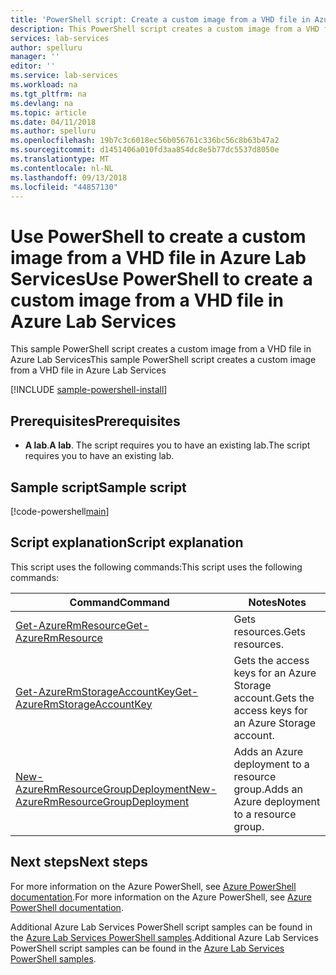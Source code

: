```yaml
---
title: 'PowerShell script: Create a custom image from a VHD file in Azure Lab Services | Microsoft Docs'
description: This PowerShell script creates a custom image from a VHD file in Azure Lab Services.
services: lab-services
author: spelluru
manager: ''
editor: ''
ms.service: lab-services
ms.workload: na
ms.tgt_pltfrm: na
ms.devlang: na
ms.topic: article
ms.date: 04/11/2018
ms.author: spelluru
ms.openlocfilehash: 19b7c3c6018ec56b056761c336bc56c8b63b47a2
ms.sourcegitcommit: d1451406a010fd3aa854dc8e5b77dc5537d8050e
ms.translationtype: MT
ms.contentlocale: nl-NL
ms.lasthandoff: 09/13/2018
ms.locfileid: "44857130"
---
```

# <a name="use-powershell-to-create-a-custom-image-from-a-vhd-file-in-azure-lab-services"></a><span data-ttu-id="dd73e-103">Use PowerShell to create a custom image from a VHD file in Azure Lab Services</span><span class="sxs-lookup"><span data-stu-id="dd73e-103">Use PowerShell to create a custom image from a VHD file in Azure Lab Services</span></span>

<span data-ttu-id="dd73e-104">This sample PowerShell script creates a custom image from a VHD file in Azure Lab Services</span><span class="sxs-lookup"><span data-stu-id="dd73e-104">This sample PowerShell script creates a custom image from a VHD file in Azure Lab Services</span></span>

[!INCLUDE [sample-powershell-install](../../../includes/sample-powershell-install-no-ssh.md)]

## <a name="prerequisites"></a><span data-ttu-id="dd73e-105">Prerequisites</span><span class="sxs-lookup"><span data-stu-id="dd73e-105">Prerequisites</span></span>
* <span data-ttu-id="dd73e-106">**A lab**.</span><span class="sxs-lookup"><span data-stu-id="dd73e-106">**A lab**.</span></span> <span data-ttu-id="dd73e-107">The script requires you to have an existing lab.</span><span class="sxs-lookup"><span data-stu-id="dd73e-107">The script requires you to have an existing lab.</span></span> 

## <a name="sample-script"></a><span data-ttu-id="dd73e-108">Sample script</span><span class="sxs-lookup"><span data-stu-id="dd73e-108">Sample script</span></span>

[!code-powershell[main](../../../powershell_scripts/devtest-lab/create-custom-image-from-vhd/create-custom-image-from-vhd.ps1 "Add external user to a lab")]

## <a name="script-explanation"></a><span data-ttu-id="dd73e-109">Script explanation</span><span class="sxs-lookup"><span data-stu-id="dd73e-109">Script explanation</span></span>

<span data-ttu-id="dd73e-110">This script uses the following commands:</span><span class="sxs-lookup"><span data-stu-id="dd73e-110">This script uses the following commands:</span></span> 

| <span data-ttu-id="dd73e-111">Command</span><span class="sxs-lookup"><span data-stu-id="dd73e-111">Command</span></span> | <span data-ttu-id="dd73e-112">Notes</span><span class="sxs-lookup"><span data-stu-id="dd73e-112">Notes</span></span> |
|---|---|
| [<span data-ttu-id="dd73e-113">Get-AzureRmResource</span><span class="sxs-lookup"><span data-stu-id="dd73e-113">Get-AzureRmResource</span></span>](/powershell/module/azurerm.resources/get-azurermresource) | <span data-ttu-id="dd73e-114">Gets resources.</span><span class="sxs-lookup"><span data-stu-id="dd73e-114">Gets resources.</span></span> |
| [<span data-ttu-id="dd73e-115">Get-AzureRmStorageAccountKey</span><span class="sxs-lookup"><span data-stu-id="dd73e-115">Get-AzureRmStorageAccountKey</span></span>](/powershell/module/azurerm.storage/get-azurermstorageaccountkey) | <span data-ttu-id="dd73e-116">Gets the access keys for an Azure Storage account.</span><span class="sxs-lookup"><span data-stu-id="dd73e-116">Gets the access keys for an Azure Storage account.</span></span> |
| [<span data-ttu-id="dd73e-117">New-AzureRmResourceGroupDeployment</span><span class="sxs-lookup"><span data-stu-id="dd73e-117">New-AzureRmResourceGroupDeployment</span></span>](/powershell/module/azurerm.resources/new-azurermresourcegroupdeployment) | <span data-ttu-id="dd73e-118">Adds an Azure deployment to a resource group.</span><span class="sxs-lookup"><span data-stu-id="dd73e-118">Adds an Azure deployment to a resource group.</span></span> |

## <a name="next-steps"></a><span data-ttu-id="dd73e-119">Next steps</span><span class="sxs-lookup"><span data-stu-id="dd73e-119">Next steps</span></span>

<span data-ttu-id="dd73e-120">For more information on the Azure PowerShell, see [Azure PowerShell documentation](https://docs.microsoft.com/powershell/).</span><span class="sxs-lookup"><span data-stu-id="dd73e-120">For more information on the Azure PowerShell, see [Azure PowerShell documentation](https://docs.microsoft.com/powershell/).</span></span>

<span data-ttu-id="dd73e-121">Additional Azure Lab Services PowerShell script samples can be found in the [Azure Lab Services PowerShell samples](../samples-powershell.md).</span><span class="sxs-lookup"><span data-stu-id="dd73e-121">Additional Azure Lab Services PowerShell script samples can be found in the [Azure Lab Services PowerShell samples](../samples-powershell.md).</span></span>